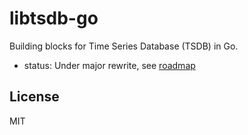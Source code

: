 # libtsdb-go

Building blocks for Time Series Database (TSDB) in Go.

- status: Under major rewrite, see [roadmap](doc/ROADMAP.md)

## License

MIT